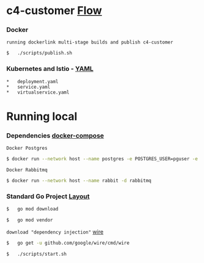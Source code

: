 # c4-customer [Flow](https://github.com/FernandoCagale/c4-kustomize)

### Docker

`running dockerlink multi-stage builds and publish c4-customer`

```sh
$   ./scripts/publish.sh
```

### Kubernetes and Istio - [YAML](https://github.com/FernandoCagale/c4-kustomize/tree/master/c4-customer/base)

    *   deployment.yaml
    *   service.yaml
    *   virtualservice.yaml

# Running local

### Dependencies [docker-compose](https://github.com/FernandoCagale/c4-kustomize/blob/master/docker-compose.yml)

`Docker Postgres`

```sh
$ docker run --network host --name postgres -e POSTGRES_USER=pguser -e POSTGRES_PASSWORD=pgpassword -e POSTGRES_DB=c4-customer-database -d postgres
```

`Docker Rabbitmq`

```sh
$ docker run --network host --name rabbit -d rabbitmq

```

### Standard Go Project [Layout](https://github.com/golang-standards/project-layout)

```sh
$   go mod download
```

```sh
$   go mod vendor
```

`download "dependency injection"` [wire](https://github.com/google/wire)

```sh
$   go get -u github.com/google/wire/cmd/wire
```

```sh
$   ./scripts/start.sh
```